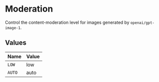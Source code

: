 # Moderation

Control the content-moderation level for images generated by `openai/gpt-image-1`.


## Values

| Name   | Value  |
| ------ | ------ |
| `LOW`  | low    |
| `AUTO` | auto   |